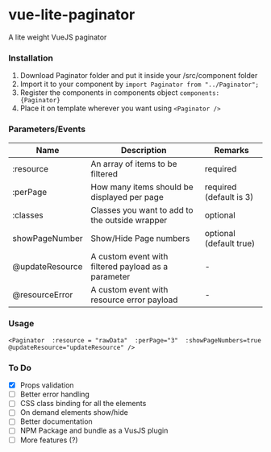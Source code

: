 # vue-lite-paginator
A lite weight VueJS paginator

### Installation
1. Download Paginator folder and put it inside your /src/component folder
1. Import it to your component by `import Paginator from "../Paginator";`
1. Register the components in components object `components: {Paginator}`
1. Place it on template wherever you want using `<Paginator />`

### Parameters/Events
Name | Description | Remarks
---- | ----------- | --------
:resource | An array of items to be filtered | required
:perPage | How many items should be displayed per page | required (default is 3)
:classes | Classes you want to add to the outside wrapper | optional
showPageNumber | Show/Hide Page numbers | optional (default true)
@updateResource | A custom event with filtered payload as a parameter | -
@resourceError | A custom event with resource error payload | -

### Usage
`
<Paginator 
  :resource = "rawData" 
  :perPage="3" 
  :showPageNumbers=true
  @updateResource="updateResource"
/>
`

### To Do
- [x] Props validation
- [ ] Better error handling
- [ ] CSS class binding for all the elements
- [ ] On demand elements show/hide
- [ ] Better documentation
- [ ] NPM Package and bundle as a VusJS plugin
- [ ] More features (?)
